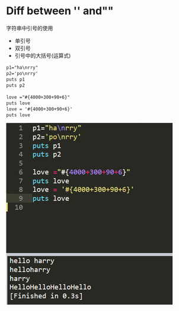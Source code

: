 # Diff between '' and""

 字符串中引号的使用

* 单引号
* 双引号
* 引号中的大括号\(运算式\)

```text
p1="ha\nrry"
p2='po\nrry'
puts p1
puts p2

love ="#{4000+300+90+6}"
puts love
love = '#{4000+300+90+6}'
puts love
```

![](../.gitbook/assets/image%20%28173%29.png)


